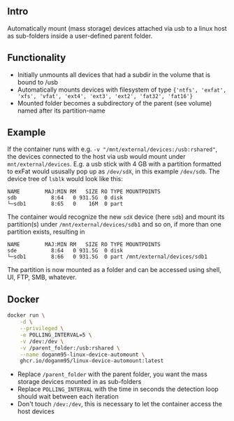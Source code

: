 ## Intro

Automatically mount (mass storage) devices attached via usb to a linux host as sub-folders inside a user-defined parent folder.

## Functionality

- Initially unmounts all devices that had a subdir in the volume that is bound to /usb
- Automatically mounts devices with filesystem of type `{'ntfs', 'exfat', 'xfs', 'vfat', 'ext4', 'ext3', 'ext2', 'fat32', 'fat16'}`
- Mounted folder becomes a subdirectory of the parent (see volume) named after its partition-name

## Example

If the container runs with e.g. `-v "/mnt/external/devices:/usb:rshared"`, the devices connected to the host via usb would mount under `mnt/external/devices`.
E.g. a usb stick with 4 GB with a partition formatted to exFat would ususally pop up as `/dev/sdX`, in this example `/dev/sdb`. The device tree of `lsblk` would look like this:
```
NAME        MAJ:MIN RM   SIZE RO TYPE MOUNTPOINTS
sdb           8:64   0 931.5G  0 disk
└─sdb1        8:65   0    16M  0 part
```
The container would recognize the new `sdX` device (here `sdb`) and mount its partition(s) under `/mnt/external/devices/sdb1` and so on, if more than one partition exists, resulting in
```
NAME        MAJ:MIN RM   SIZE RO TYPE MOUNTPOINTS
sde           8:64   0 931.5G  0 disk
└─sdb1        8:66   0 931.5G  0 part /mnt/external/devices/sdb1
```
The partition is now mounted as a folder and can be accessed using shell, UI, FTP, SMB, whatever.

## Docker

```bash
docker run \
    -d \
    --privileged \
    -e POLLING_INTERVAL=5 \
    -v /dev:/dev \
    -v /parent_folder:/usb:rshared \
    --name doganm95-linux-device-automount \
    ghcr.io/doganm95/linux-device-automount:latest
```

- Replace `/parent_folder` with the parent folder, you want the mass storage devices mounted in as sub-folders
- Replace `POLLING_INTERVAL` with the time in seconds the detection loop should wait between each iteration
- Don't touch `/dev:/dev`, this is necessary to let the container access the host devices

